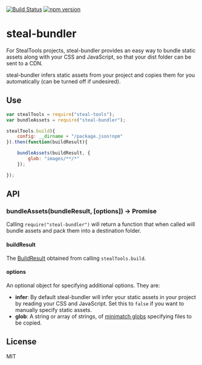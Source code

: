 [![Build Status](https://travis-ci.org/stealjs/steal-bundler.svg?branch=master)](https://travis-ci.org/stealjs/steal-bundler)
[![npm version](https://badge.fury.io/js/steal-bundler.svg)](http://badge.fury.io/js/steal-bundler)

# steal-bundler

For StealTools projects, steal-bundler provides an easy way to bundle static assets along with your CSS and JavaScript, so that your dist folder can be sent to a CDN.

steal-bundler infers static assets from your project and copies them for you automatically (can be turned off if undesired).

## Use

```js
var stealTools = require("steal-tools");
var bundleAssets = require("steal-bundler");

stealTools.build){
	config: __dirname + "/package.json!npm"
}).then(function(buildResult){

	bundleAssets(buildResult, {
		glob: "images/**/*"
	});

});
```

## API

### bundleAssets(bundleResult, [options]) -> Promise

Calling `require("steal-bundler")` will return a function that when called will bundle assets and pack them into a destination folder.

#### buildResult

The [BuildResult](http://stealjs.com/docs/steal-tools.BuildResult.html) obtained from calling `stealTools.build`.

#### options

An optional object for specifying additional options. They are:

- __infer__: By default steal-bundler will infer your static assets in your project by reading your CSS and JavaScript. Set this to `false` if you want to manually specify static assets.
- __glob__: A string or array of strings, of [minimatch globs](https://github.com/isaacs/minimatch) specifying files to be copied.

## License

MIT

